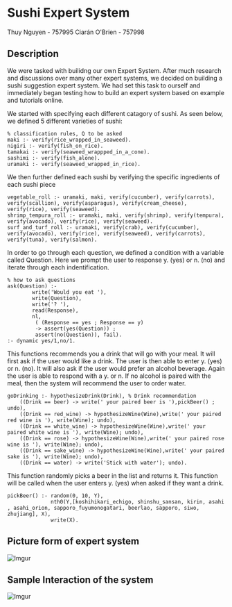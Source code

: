 # Sushi Expert System 

Thuy Nguyen - 757995
Ciarán O'Brien - 757998

## Description
We were tasked with builidng our own Expert System. After much research and discussions over many other expert systems, we decided on building a sushi suggestion expert system.
We had set this task to ourself and immediately began testing how to build an expert system based on example and tutorials online.

We started with specifying each different catagory of sushi.
As seen below, we defined 5 different varieties of sushi:
```
% classification rules, Q to be asked
maki :- verify(rice_wrapped_in_seaweed).
nigiri :- verify(fish_on_rice).
tamakai :- verify(seaweed_wrappped_in_a_cone).
sashimi :- verify(fish_alone).
uramaki :- verify(seaweed_wrapped_in_rice).
```
We then further defined each sushi by verifying the specific ingredients of each sushi piece
```
vegetable_roll :- uramaki, maki, verify(cucumber), verify(carrots), verify(scallion), verify(asparagus), verify(cream_cheese), verify(rice), verify(seaweed).
shrimp_tempura_roll :- uramaki, maki, verify(shrimp), verify(tempura), verify(avocado), verify(rice), verify(seaweed).
surf_and_turf_roll :- uramaki, verify(crab), verify(cucumber), verify(avocado), verify(rice), verify(seaweed), verify(carrots), verify(tuna), verify(salmon).
```
In order to go through each question, we defined a condition with a variable called Question.
Here we prompt the user to response y. (yes) or n. (no) and iterate through each indentification.
```
% how to ask questions
ask(Question) :-
        write('Would you eat '),
        write(Question),
        write('? '),
        read(Response),
        nl,
         ( (Response == yes ; Response == y)
         -> assert(yes(Question)) ;
         assert(no(Question)), fail).
:- dynamic yes/1,no/1.
```

This functions recommends you a drink that will go with your meal. It will first ask if the user would like a drink. The user is then able to enter y. (yes) or n. (no). It will also ask if the user would prefer an alcohol beverage. Again the user is able to respond with a y. or n. If no alcohol is paired with the meal, then the system will recommend the user to order water.
```
goDrinking :- hypothesizeDrink(Drink), % Drink recommendation
	((Drink == beer) -> write(' your paired beer is '),pickBeer() ; undo),
	((Drink == red_wine) -> hypothesizeWine(Wine),write(' your paired red wine is '), write(Wine); undo),
	((Drink == white_wine) -> hypothesizeWine(Wine),write(' your paired white wine is '), write(Wine); undo),
	((Drink == rose) -> hypothesizeWine(Wine),write(' your paired rose wine is '), write(Wine); undo),
	((Drink == sake_wine) -> hypothesizeWine(Wine),write(' your paired sake is '), write(Wine); undo),
	((Drink == water) -> write('Stick with water'); undo).
```

This function randomly picks a beer in the list and returns it. This function will be called when the user enters y. (yes) when asked if they want a drink. 
```
pickBeer() :- random(0, 10, Y),
			  nth0(Y,[koshihikari_echigo, shinshu_sansan, kirin, asahi , asahi_orion, sapporo_fuyumonogatari, beerlao, sapporo, siwo, zhujiang], X),
		      write(X).                      
```


## Picture form of expert system

![Imgur](https://i.imgur.com/oO3OKYb.jpg)


## Sample Interaction of the system

![Imgur](https://i.imgur.com/FViSiBu.jpg)

